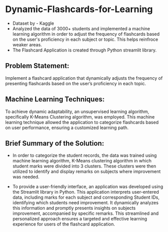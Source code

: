 # Dynamic-Flashcards-for-Learning
* Dataset by - Kaggle
* Analyzed the data of 3000+ students and implemented a machine learning algorithm in order to adjust the frequency of flashcards based on the user's proficiency in each subject or topic. This helps reinfroce weaker areas.
* The Flashcard Application is created through Python streamlit library.

## Problem Statement:  
Implement a flashcard application that dynamically adjusts the frequency of presenting flashcards based on the user’s proficiency in each topic.

## Machine Learning Techniques:  
To achieve dynamic adaptability, an unsupervised learning algorithm, specifically K-Means Clustering algorithm, was employed. This machine learning technique allowed the application to categorize flashcards based on user performance, ensuring a customized learning path.

## Brief Summary of the Solution:
* In order to categorize the student records, the data was trained using machine learning algorithm, K-Means clustering algorithm in which student marks were divided into 3 clusters. These clusters were then utilized to identify and display remarks on subjects where improvement was needed.

* To provide a user-friendly interface, an application was developed using the Streamlit library in Python. This application interprets user-entered data, including marks for each subject and corresponding Student IDs, identifying which students need improvement. It dynamically analyzes this information and promptly presents insights on subjects improvement, accompanied by specific remarks. This streamlined and personalized approach ensures a targeted and effective learning experience for users of the flashcard application.
